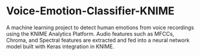# Voice-Emotion-Classifier-KNIME
A machine learning project to detect human emotions from voice recordings using the KNIME Analytics Platform. Audio features such as MFCCs, Chroma, and Spectral features are extracted and fed into a neural network model built with Keras integration in KNIME.
